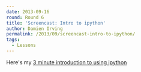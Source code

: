 ```yaml
---
date: 2013-09-16
round: Round 6
title: 'Screencast: Intro to ipython'
author: Damien Irving
permalink: /2013/09/screencast-intro-to-ipython/
tags:
  - Lessons
---
```

Here's my <a href="http://www.screencast.com/t/JQQVXhNb" title="Intro to ipython" target="_blank">3 minute introduction to using ipython</a>
